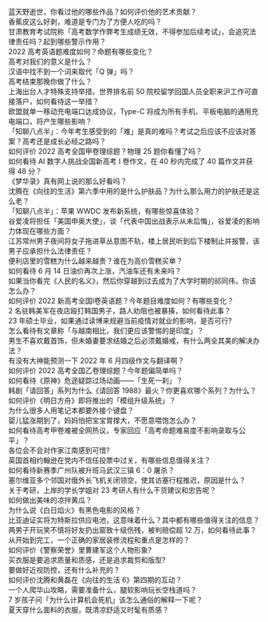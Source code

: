 蓝天野逝世，你看过他的哪些作品？如何评价他的艺术贡献？  
香蕉皮这么好剥，难道是专门为了方便人吃的吗？  
甘肃教育考试院称「高考数学作弊考生成绩无效，不得参加后续考试」，会追究法律责任吗？起到哪些警示作用？  
2022 高考英语题难度如何？命题有哪些变化？  
高考对我们的意义是什么？  
汉语中找不到一个词来取代「Q 弹」吗？  
高考结束那晚你做了什么？  
上海出台人才特殊支持举措，世界排名前 50 院校留学回国人员全职来沪工作可直接落户，如何看待这一举措？  
欧盟就单一移动充电端口达成协议，Type-C 将成为所有手机、平板电脑的通用充电端口，将产生哪些影响？  
「知聊八点半」：今年考生感受到的「难」是真的难吗？考试之后应该不应该对答案？高考还是成长必经之路吗？  
如何评价 2022 高考全国甲卷理综题？物理 25 题你看懂了吗？  
如何看待 AI 数字人挑战全国新高考 Ⅰ 卷作文，在 40 秒内完成了 40 篇作文并获得 48 分？  
《梦华录》真有网上说的那么好看吗？  
沈腾在《向往的生活》第六季中用的是什么护肤品？为什么那么用力的护肤还是这么老？  
「知聊八点半」：苹果 WWDC 发布新系统，有哪些惊喜体验？  
谷爱凌将担任「美国申奥大使」，谈「代表中国出战表示从未后悔」，谷爱凌的影响力体现在哪些方面？  
江苏常州男子夜间将女子拖进草丛意图不轨，楼上居民听到后下楼制止并报警，该男子应承担什么法律责任？  
便利店里的雪糕为什么越来越贵？谁在为高价雪糕买单？  
如何看待 6 月 14 日油价再次上涨，汽油车还有未来吗？  
如果当你看完《人民的名义》，然后你穿越到过去成为了大学时期的祁同伟，你该怎么办？  
如何评价 2022 新高考全国Ⅰ卷英语题？今年题目难度如何？有哪些变化？  
2 名驻韩美军在夜店殴打韩国男子，路人劝阻也被暴揍，如何看待此事？  
23 年硕士毕业，如果通过读博来规避当前疫情对就业的影响，是否可行?  
怎么看待有文章称「与越南相比，我们更应该警惕的是印度」？  
男生不喜欢戴首饰，但未婚妻要求结婚之后必须戴婚戒，有什么两全其美的解决办法？  
有没有大神能预测一下 2022 年 6 月四级作文与翻译啊？  
如何评价 2022 高考全国乙卷理综题？今年题偏简单吗？  
如何看待《原神》危途疑踪过场动画——「生死一刹」？  
韩剧「请回答」系列为什么《请回答 1988》最火？你更喜欢哪个系列？为什么？  
如何评价《明日方舟》即将推出的「模组升级系统」？  
为什么很多人用笔记本都要外接个键盘？  
婴儿猛涨期到了，妈妈怕把宝宝胃撑大，不愿意喂饱怎么办？  
如何看待高考甲卷难被全网热议，专家回应「高考命题难易度不影响录取与公平」？  
各位会不会对作家江南感到可惜?  
英国首相约翰逊在党内不信任投票中过关，有哪些信息值得关注？  
如何看待新赛季广州队被升班马武汉三镇 6：0 屠杀？  
塞尔维亚多个邻国对俄外长飞机关闭领空，使其访塞行程推迟，原因是什么？  
关于考研，上岸的学长学姐对 23 考研人有什么干货建议和忠告呢？  
如何做出美味的凉拌黄瓜？  
为什么说《白日焰火》有黑色电影的风格？  
比亚迪证实将为特斯拉供应电池，这意味着什么？其中都有哪些值得关注的信息？  
两男子开玩笑不慎将好友扔出窗致十级伤残，被判赔偿超 12 万，如何看待此事？  
从开始到完工，一个正确的家居装修流程和重点是怎样的？  
如何评价《警察荣誉》里曹建军这个人物形象?  
买衣服是要追求质量和质感，还是追求裁剪和版型?  
要做好近视防控，还有什么补充的？  
如何评价沈腾和黄磊在《向往的生活  6》第四期的互动？  
一个人爬华山攻略，需要准备什么，腿软影响玩长空栈道吗？  
7 岁孩子问「为什么计算机会死机」该怎么通俗的解释一下呢？  
夏天穿什么面料的衣服，既清凉舒适又时髦有质感？  
